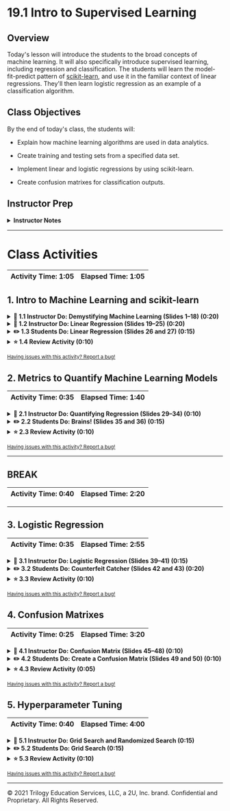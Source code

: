 # 19.1 Intro to Supervised Learning

## Overview

Today's lesson will introduce the students to the broad concepts of machine learning. It will also specifically introduce supervised learning, including regression and classification. The students will learn the model-fit-predict pattern of [scikit-learn](http://scikit-learn.org/stable/), and use it in the familiar context of linear regressions. They'll then learn logistic regression as an example of a classification algorithm.

## Class Objectives

By the end of today's class, the students will:

* Explain how machine learning algorithms are used in data analytics.

* Create training and testing sets from a specified data set.

* Implement linear and logistic regressions by using scikit-learn.

* Create confusion matrixes for classification outputs.

## Instructor Prep

<details>
  <summary><strong>Instructor Notes</strong></summary>

* Be aware that the students might find the topic of machine learning intimidating. Today's class will reframe a familiar concept (linear regression) in the context of machine learning. The class will introduce the students to machine learning through the scikit-learn library. This library supplies a consistent interface for all their models, which the students should find encouraging.

* Note that the students will then use scikit-learn to create a logistic regression. This will show that they can use a small change to the linear regression to answer dissimilar questions in machine learning.

* Stress that creating a model, fitting the model to the data (that is, training the model), and then using the model to make predictions has become the standard pattern that many modern machine-learning libraries use. This common pattern eases experimenting with new algorithms and libraries when exploring machine learning solutions. The students will learn that no single right algorithm exists for any dataset or problem&mdash;and that experimentation and validation are often preferred. The students will learn to quantify and validate the performance of many models on a dataset to determine which might best suit their needs.

* Note that at the end of the class, the students will create a confusion matrix. This will act as just a teaser. The students will learn how to interpret confusion matrixes at the beginning of the next class.

* Please reference our [Student FAQ](https://github.com/coding-boot-camp/DataViz-Lesson-Plans/blob/master/05-Instructor-Resources/README.md#unit-21-machine-learning) for answers to questions that students of this program frequently ask. If you have recommendations for more questions, feel free to log an issue or create a pull request with the additions that you'd like

* Have your TAs refer to the [Time Tracker]() to stay on track.

* Please remember that the slideshows are for instructor use only. When distributing slides to students, first export them to a PDF file. You may then distribute the PDF file through Slack.

</details>

- - -

# Class Activities

| Activity Time:       1:05 |  Elapsed Time:      1:05  |
|---------------------------|---------------------------|

## 1. Intro to Machine Learning and scikit-learn

<details>
  <summary><strong> 📣 1.1 Instructor Do: Demystifying Machine Learning (Slides 1&ndash;18) (0:20)</strong></summary>

* Welcome the students to the class, and then introduce them to the topic for the next three weeks: machine learning. Also, open the [slideshow](https://docs.google.com/presentation/d/1SXWb2xCBIT4-O0QzZRjLHJ4Zz8zGQHXywifh5Dt29ng/edit?usp=sharing) and use slide 2 to go over the class objectives.

* Moving forward on the [slideshow]https://docs.google.com/presentation/d/1SXWb2xCBIT4-O0QzZRjLHJ4Zz8zGQHXywifh5Dt29ng/edit?usp=sharing), take the students through Slides 3&ndash;18. Make sure to cover the following points:

  * The definition of a machine learning algorithm is broad. One algorithm might include 2 internal parameters, and another might include 10,000, but the idea remains the same.

  * We can categorize machine learning into supervised learning, unsupervised learning, and reinforcement learning. (Note that the latter is outside the scope of this class.) Inform the students that this week will focus on supervised learning, that the following week will focus on unsupervised learning, and that the third week of machine learning will cover neural networks and deep learning&mdash;which are specific architectures for supervised learning.

  * We can further categorize supervised learning into classification and regression algorithms. Explain that we use classification algorithms for discrete labels and that we use regression algorithms for continuous labels.

  * Slides 12&ndash;15 discuss clustering as an example of unsupervised learning, which we'll cover in more depth next week.

  * Slides 16 and 17 cover the model-fit-predict pattern in scikit-learn. Let the students know that every model that we'll use will follow this pattern.

  * Ask the students for any questions before moving on to the next activity.

</details>

<details>
  <summary><strong> 📣 1.2 Instructor Do: Linear Regression (Slides 19&ndash;25) (0:20)</strong></summary>

* Note that you'll use the following Jupyter Notebook files during this activity:

  * [Ins_Univariate_Linear_Regression_Sklearn.ipynb](Activities/01-Ins_Linear_Regression/Solved/Ins_Univariate_Linear_Regression_Sklearn.ipynb)

  * [Ins_Multiple_Linear_Regression_Sklearn.ipynb](Activities/01-Ins_Linear_Regression/Solved/Ins_Multiple_Linear_Regression_Sklearn.ipynb)

* Start this activity by taking the students through [Slides 19](https://docs.google.com/presentation/d/1SXWb2xCBIT4-O0QzZRjLHJ4Zz8zGQHXywifh5Dt29ng/edit?usp=sharing)&ndash;25. Make sure to cover the following:

  * Explain that the best way to warm up to machine learning is to revisit an algorithm that we're already familiar with: linear regression.

  * Explain that linear regression is one of the fundamental algorithms in machine learning. Explain further that we often use linear regression as a building block for other machine learning algorithms, such as neural networks and deep learning.

  * Ask the students if they can define linear regression again:

    * Remind them that data science uses linear regression to model and predict the relationships between dependent and independent factors. **Simple linear regression** tries to predict a dependent variable from one independent variable (which is also referred to as a **feature** or a **factor** in machine learning). In contrast, **multiple linear regression** tries to predict a dependent variable from multiple independent variables.

    * Remind the students that linear regression calculates the coefficients for the slope and the intercept to create a linear equation:

      y = mx + b

      When dealing with multiple features, however, linear regression tries to determine a coefficient for each feature. That is, linear regression calculates a weighted value for each feature to determine an optimal linear equation.

  * Explain that linear regression is fast! If linear regression can solve a problem, that's often more efficient and economical than using a more-complex model, such as deep learning.

    Note that many data scientists start with a linear regression model. They then move to a more-complex model only if their data proves to be truly nonlinear.

* Instruct students to open Terminal or Git Bash and install sklearn using the following command: `conda install -c anaconda scikit-learn`

* Open [Ins_Univariate_Linear_Regression_Sklearn.ipynb](Activities/01-Ins_Linear_Regression/Solved/Ins_Univariate_Linear_Regression_Sklearn.ipynb) in Jupyter Notebook, and then take the students through the code. Make sure to cover the following:

  * Explain that we use an sklearn function named `make_regression` to generate test data.

  * Go through the `make_regression` parameter list, and explain that we define 20 samples (rows) with one feature (column) and some noise and bias.

  * Use Matplotlib to plot the data, and then show the linear trend. Explain that as X increases, y increases by a roughly constant rate, as the following image shows:

    ![A screenshot depicts the plot.](Images/trend.png)

  * Explain that linear data can also have a negative trend. In this case, as the independent value (x) increases, the dependent value (y) decreases.

  * Show the formula for univariate linear regression, and then explain that it just finds a line that best fits the data, as the following image shows:

    ![A diagram depicts the formula for univariate linear regression.](Images/linear_regression.jpg)

* Use the house price example to illustrate the process of getting new data (a new house on the market) and using linear regression to predict the home price, as the following image shows:

  ![A plot depicts the home price as a function of thousands of square feet.](Images/predict_prices_3.png)

* Briefly discuss nonlinear data by using the examples that the notebook supplies. The following image shows a plot of nonlinear data:

  ![A plot depicts nonlinear data.](Images/nonlinear.png)

* Explain the model-fit-predict pattern. Make sure to cover the following:

  * Explain that many popular machine-learning libraries follow the model-fit-predict pattern. Take the students through an example that using linear regression in sklearn. 

  * Explain that we'll import `LinearRegression` from sklearn and then create an instance of a model from it.

  * Explain that once we have a model instance, we need to fit the model to the data. This is the training process.

    Explain that the goal of the training is to find the slope and the intercept that best represent the data (that is, to fit a line to the data).

  * Show the slope and the intercept for the model by using `model.coef_` for the slope and `model.intercept_` for the y-axis intercept, as the following image shows:

    ![A screenshot depicts the output of running the functions.](Images/coeff.png)

  * Explain that we can now use the line to make predictions for new inputs. We now have a model that can take any value of X and calculate a value of y that follows the trend of the original data.

  * Note that the format for passing values to `model.predict()` is a list of lists, as the following code shows:

    ```python
    y_min_predicted = model.predict([[x_min]])
    y_max_predicted = model.predict([[x_max]])
    ```

  * Compare the first prediction to the original output value. These two values should be very close, because the model represents the trend of the original data.

  * Plot the original data vs. the predicted minimum and maximum values. This will visually show how well the model fits the original data. The following image shows the plot:

    ![A plot depicts that the original data closely follows the predicted values.](Images/line_fit.png)

* Open [Ins_Multiple_Linear_Regression_Sklearn.ipynb](Activities/01-Ins_Linear_Regression/Solved/Ins_Multiple_Linear_Regression_Sklearn.ipynb) in Jupyter Notebook, and then take the students through the code. Make sure to cover the following:

  * Explain that multiple linear regression is linear regression that uses multiple input features. Use the home price example as an analogy. Linear regression can predict the price of a home depending on one feature: square feet. With multiple linear regression, we can have multiple inputs, such as the number of bedrooms, number of bathrooms, and square feet. The following image shows the formulas:

    ![An image of text depicts the formula for multiple linear regression and specifically for the home price example.](Images/multiple_regression.png)

  * Explain that with multiple linear regression, it becomes hard to visualize the linear trends in the data. We need to rely on our regression model to correctly fit a line. Sklearn uses the Ordinary Least Squares method for fitting the line. Luckily for us, the API to the linear model is the same as before! We simply fit our data to our n-dimensional X array, as the following image shows:

      ![3dplot.png.](Images/3dplot.png)

* Explain residuals.

  Explain that with multidimensional data, we need a new way to visualize our model performance. In this example, we use a residual plot to check our prediction performance. The **residuals** are the differences between the true values of y and the predicted values of y. If we expect our residuals to be unbiased, they should equally distribute above and below the x-axis. The residual plot also gives us a visual sense of the variance of the residuals, as the following image shows:

    ![residuals.png.](Images/residuals.png)

</details>

<details>
  <summary><strong> ✏️ 1.3 Students Do: Linear Regression (Slides 26 and 27) (0:15)</strong></summary>

* Open the [slideshow](https://docs.google.com/presentation/d/1SXWb2xCBIT4-O0QzZRjLHJ4Zz8zGQHXywifh5Dt29ng/edit?usp=sharing) and use slides 26 and 27 to present this activity to the class.

* In this activity, the students calculate a univariate regression and a multivariate regression on California housing data.

* The students start with the following Jupyter Notebook file:

  [Stu_Linear_Regression.ipynb](Activities/02-Stu_Linear_Regression/Unsolved/Stu_Linear_Regression.ipynb)

* The following file has the student instructions:

  [README.md](Activities/02-Stu_Linear_Regression/README.md)

</details>

<details>
  <summary><strong> ⭐ 1.4 Review Activity (0:10) </strong></summary>

* Reassure the students that it's okay if this was difficult. The sklearn and TensorFlow libraries share a common API. So, gaining proficiency with the model-fit-predict steps will ease switching to other machine learning models later. They'll get plenty of practice with this today!

* Open [Stu_Linear_Regression.ipynb](Activities/02-Stu_Linear_Regression/Solved/Stu_Linear_Regression.ipynb) in Jupyter Notebook.

* During the review, highlight the following:

  * Show how to assign the data and target to the `X` and `y` variables as follows:

    * Explain that it's not necessary to use `X` and `y` for the names but that doing so provides a consistent set of variable names for our models.

    * Explain that we have to call `reshape(-1, 1)` to format the array for sklearn. This is necessary only for a one-dimensional array, as the following code shows:

      ```python
      med_inc = np.array([row[0] for row in X]).reshape(-1, 1)
      ```

    * Explain that we transform the `x_min` and `x_max` values to fit the list-of-lists format that `model.predict()` requires, as the following code shows:

      ```python
      x_min = np.array([[X.min()]])
      x_max = np.array([[X.max()]])
      print(f"Min X Value: {x_min}")
      print(f"Max X Value: {x_max}")
      ```

  * Plot `x` and `y` to show the linear trend in the data. Point out that the negative slope is ok in this case. The data still follows a linear trend, as the following image shows:

    ![A plot depicts a negative linear trend.](Images/negative_trend.png)

  * Show how to create an instance of a model and then fit it to the data.

  * Print the slope and intercept values, and remind the students that we  only define the equation for the line.

  * Plot the line and the original data to visually show how well the line fits the model.

  * Ask the students what it might indicate if the line didn't appear to match the data well. Explain that it might indicate that the model wasn't a good fit or that errors existed in the code.

  * Continue to the section about multiple linear regression. Show that our API is the same (that is, we still use the model-fit-predict interface with sklearn). Only the dimensionality of the data changes. Point out that we don't have to call `reshape` for our `X` data, because it already exists in the format that sklearn expects. We have to reshape only one-dimensional input vectors.

  * Show the residual plot for this model by using both training and testing data. This plot has outliers, which might indicate that our model won't perform as expected. It's hard to say without testing with more data points.

    ![A plot depicts the residuals for the training and testing data.](Images/residuals_beer_foam.png)

  * Point out that with multiple linear regression, it's harder to visually tell if the model offers a good fit. It's better to quantify our models, which the next activity covers.

</details>

<sub>[Having issues with this activity? Report a bug!](https://form.jotform.com/200705887599168?activityOr=1+-+Intro+to+Machine+Learning+and+scikit-learn&lessonpageTitle=Intro+to+Supervised+Learning&lessonpageNumber=19.1&whereIs=DataViz-Lesson-Plans+GitHub&typeA18=https%3A%2F%2Fgithub.com%2Fcoding-boot-camp%2FDataViz-Lesson-Plans%2Fblob%2Fv1.1%2FDataviz-Lesson-Plans%2F01-Lesson-Plans%2F19-Supervised-Machine-Learning%2F1%2FLessonPlan-4hr.md)</sub>

## 2. Metrics to Quantify Machine Learning Models

| Activity Time:       0:35 |  Elapsed Time:      1:40  |
|---------------------------|---------------------------|

<details>
  <summary><strong> 📣 2.1 Instructor Do: Quantifying Regression (Slides 29&ndash;34) (0:10) </strong></summary>

* Note that you'll use the following Jupyter Notebook file during this activity:

  [Ins_Quantifying_Regression.ipynb](Activities/03-Ins_Quantifying_Regression/Solved/Ins_Quantifying_Regression.ipynb)

* Note that in this activity, you'll demonstrate two popular metrics to quantify machine learning models. You'll also cover the importance of validation by splitting the data into training and testing sets.

* Open the [slideshow](https://docs.google.com/presentation/d/1SXWb2xCBIT4-O0QzZRjLHJ4Zz8zGQHXywifh5Dt29ng/edit?usp=sharing), and then open [Ins_Quantifying_Regression.ipynb](Activities/03-Ins_Quantifying_Regression/Solved/Ins_Quantifying_Regression.ipynb) in Jupyter Notebook.

* Demonstrate quantification:

  * Go over [Slide 30](https://docs.google.com/presentation/d/1SXWb2xCBIT4-O0QzZRjLHJ4Zz8zGQHXywifh5Dt29ng/edit#slide=id.gc920f24e47_0_452) while explaining that judging the strength of a model requires more than a visual confirmation. We must quantify the model. People commonly use two quantification scores: mean squared error (MSE) and R-squared (R2).

  * Mention that sklearn supplies functions to calculate these metrics.

  * Switch to [Ins_Quantifying_Regression.ipynb](Activities/03-Ins_Quantifying_Regression/Solved/Ins_Quantifying_Regression.ipynb), and then demonstrate how to use `sklearn.metrics` to calculate the MSE and R2 scores.

  * Point out that a good MSE score is close to zero, while a good R2 score is close to 1.

  * Explain that R2 is the default score for most of the sklearn models. We can calculate it directly from the model by using `model.score`.

* Demonstrate validation:

  * Switch back to the [slideshow](https://docs.google.com/presentation/d/1SXWb2xCBIT4-O0QzZRjLHJ4Zz8zGQHXywifh5Dt29ng/edit?usp=sharing), and then go over Slides 31&ndash;33.

  * Point out that to understand how the model will perform on new data, we split the data into training and testing datasets. We fit (train) the model by using the training data. We score (validate) the model by using the testing data. This gives us an unbiased measure of the effectiveness of the model.

  * Point out that this training/testing splitting is so common that sklearn supplies a mechanism for doing so. Use [Ins_Quantifying_Regression.ipynb](Activities/03-Ins_Quantifying_Regression/Solved/Ins_Quantifying_Regression.ipynb) to demonstrate to the students how to use the `train_test_split` function to split the data into training and testing data.

</details>

<details>
  <summary><strong> ✏️ 2.2 Students Do: Brains! (Slides 35 and 36) (0:15) </strong></summary>

* Open the [slideshow](https://docs.google.com/presentation/d/1SXWb2xCBIT4-O0QzZRjLHJ4Zz8zGQHXywifh5Dt29ng/edit?usp=sharing) and use slides 35 and 36 to present this activity to the class.

* In this activity, the students calculate a regression line to predict head size vs. brain weight.

* The students start with the following Jupyter Notebook file:

  [Stu_Brains.ipynb](Activities/04-Stu_Brains/Unsolved/Stu_Brains.ipynb)

* The following file has the student instructions:

  [README.md](Activities/04-Stu_Brains/README.md)

</details>

<details>
  <summary><strong> ⭐ 2.3 Review Activity (0:10) </strong></summary>

* Remind the students that they must reshape the data, because sklearn expects the data to come in a particular format.

* Ask the students why the MSE score is so large. Explain that it's because MSE doesn't have an upper bound. Optionally slack out the formula for [MSE](https://en.wikipedia.org/wiki/Mean_squared_error).

* Highlight the fact that the model should always perform better on the training dataset than on the testing dataset. This is because the model was trained on the training data. Intuitively, we expect the model to perform better on data that it's encountered before than on data that it hasn't.

* Note that `r2_score` and `model.score` produce the same R2 score.

</details>

<sub>[Having issues with this activity? Report a bug!](https://form.jotform.com/200705887599168?activityOr=2+-+Metrics+to+Quantify+Machine+Learning+Models&lessonpageTitle=Intro+to+Supervised+Learning&lessonpageNumber=19.1&whereIs=DataViz-Lesson-Plans+GitHub&typeA18=https%3A%2F%2Fgithub.com%2Fcoding-boot-camp%2FDataViz-Lesson-Plans%2Fblob%2Fv1.1%2FDataviz-Lesson-Plans%2F01-Lesson-Plans%2F19-Supervised-Machine-Learning%2F1%2FLessonPlan-4hr.md)</sub>

- - -

## BREAK

| Activity Time:       0:40 |  Elapsed Time:      2:20  |
|---------------------------|---------------------------|

- - -

## 3. Logistic Regression

| Activity Time:       0:35 |  Elapsed Time:       2:55 |
|---------------------------|---------------------------|

<details>
  <summary><strong> 📣 3.1 Instructor Do: Logistic Regression (Slides 39&ndash;41) (0:15)</strong></summary>

* Note that you'll use the following Jupyter Notebook file during this activity:

  [Ins_Logistic_Regression.ipynb](Activities/05-Ins_Logistic_Regression/Solved/Ins_Logistic_Regression.ipynb)

* Return to the [slideshow](https://docs.google.com/presentation/d/1SXWb2xCBIT4-O0QzZRjLHJ4Zz8zGQHXywifh5Dt29ng/edit?usp=sharing), and then highlight the following points on Slides 40&ndash;41:

  * **Logistic regression** is a statistical method for predicting binary outcomes from data. With linear regression, our linear model might provide a numerical output, such as age. With logistic regression, we can then translate each numerical value for age into a probability from 0 to 1. We can then label this discrete output as "young" vs. "old." The following image illustrates the equations and the line plots for both types of regression:

    ![A diagram illustrates the differences between linear and logistic regression.](Images/logistic-regression.png)

  * We calculate the logistic regression by applying an activation function as the final step to our linear model. This transforms a numerical range to a bounded probability from 0 to 1.

  * We can use logistic regression to predict which category or class a new data point should belong to. For example, assume that we have two classes of data: a red class and a blue class. The data points in each class cluster near each other on a plot. Applying logistic regression gives us a line on the plot that separates the two classes. Now, we can predict which class a new data point should belong to&mdash;according to which side of the line it falls on. The following three images illustrate this process:

    ![A plot depicts two classes of data points and a new data point.](Images/logistic_1.png)
    ![The same plot depicts the process of applying logistic regression.](Images/logistic_2.png)
    ![The same plot depicts the logistic regression line, with the new data point now falling into one of the existing classes.](Images/logistic_3.png)

* Open [Ins_Logistic_Regression.ipynb](Activities/05-Ins_Logistic_Regression/Solved/Ins_Logistic_Regression.ipynb) in Jupyter Notebook, and then go through the scikit-learn implementation for logistic regression as follows:

  * Explain that we can use the `make_blobs` function to generate two groups (classes) of data. We can then apply logistic regression to determine if new data points belong to the purple group or the yellow group. The following image shows a plot of both classes of data that we generated:

    ![A plot depicts both sets of data points.](Images/make-blobs.png)

  * Point out that we create our model by using the `LogisticRegression` class from sklearn, as the following image shows:
    ![A code block depicts the code that we use.](Images/logistic-regression-model.png)

  * Point out that we then fit the model by using our training data, as the following image shows:

    ![A code block depicts the code that we use.](Images/train-logistic-model.png)

  * Point out that we then validate the model by using the test data, as the following image shows:

    ![A code block depicts the code that we use.](Images/test-logistic-model.png)

  * Point out that finally, we can make predictions. First, we generate a new data point, as the following image shows:

    ![A code block depicts the code that we use, and the same plot depicts the addition of the new data point.](Images/new-data.png)

    Then we predict the class of the new data point, as the following image shows:

    ![A code block depicts the code that we run and its output.](Images/predicted-class.png)

</details>

<details>
  <summary><strong> ✏️ 3.2 Students Do: Counterfeit Catcher (Slides 42 and 43) (0:20)</strong></summary>

* Open the [slideshow](https://docs.google.com/presentation/d/1SXWb2xCBIT4-O0QzZRjLHJ4Zz8zGQHXywifh5Dt29ng/edit?usp=sharing) and use slides 42 and 43 to present this activity to the class.

* The students start with the following Jupyter Notebook file:

  [Counterfeit-Detection.ipynb](Activities/06-Stu_Counterfeit_Catcher/Unsolved/Counterfeit-Detection.ipynb)

* The following file has the student instructions:

  [README.md](Activities/06-Stu_Counterfeit_Catcher/README.md)

</details>

<details>
  <summary><strong> ⭐ 3.3 Review Activity (0:10)</strong></summary>

* Go through the [solution](Activities/06-Stu_Counterfeit_Catcher/Solved/Counterfeit-Detection.ipynb), and highlight the following:

  * Remind the students that we use logistic regression to predict categories or labels.

  * Explain that we performed logistic regression on our dataset to predict the `authentic (0)` or `counterfeit (1)` label.

  * Point out that when fitting the regression, if a warning appeared that the solver didn't converge, one of the provided suggestions was to scale the data. Let the students know that scaling the data is a form of preprocessing that we'll cover later in this lesson.

  * Show the prediction results for at least 10 test data samples. We get output labels of `0` or `1`, as the following image shows:

    ![A screenshot depicts the actual and the predicted labels for the first 10 test data samples.](Images/counterfeit-predictions.png)

</details>

<sub>[Having issues with this activity? Report a bug!](https://form.jotform.com/200705887599168?activityOr=3+-+Logistic+Regression&lessonpageTitle=Intro+to+Supervised+Learning&lessonpageNumber=19.1&whereIs=DataViz-Lesson-Plans+GitHub&typeA18=https%3A%2F%2Fgithub.com%2Fcoding-boot-camp%2FDataViz-Lesson-Plans%2Fblob%2Fv1.1%2FDataviz-Lesson-Plans%2F01-Lesson-Plans%2F19-Supervised-Machine-Learning%2F1%2FLessonPlan-4hr.md)</sub>

## 4. Confusion Matrixes

| Activity Time:       0:25 |  Elapsed Time:      3:20  |
|---------------------------|---------------------------|

<details>
  <summary><strong>📣 4.1 Instructor Do: Confusion Matrix (Slides 45&ndash;48) (0:10)</strong></summary>

* Note that you'll use the following Jupyter Notebook file during this activity:

  [Ins_Confusion_Matrix.ipynb](Activities/07-Ins_Confusion-Matrixes/Solved/Ins_Confusion_Matrix.ipynb)

* Open the [slideshow](https://docs.google.com/presentation/d/1SXWb2xCBIT4-O0QzZRjLHJ4Zz8zGQHXywifh5Dt29ng/edit?usp=sharing), and then take the students through Slides 45&ndash;47, introducing them to confusion matrixes. Reassure the students that this is just a brief preview and that we'll revisit confusion matrixes in the next class. Make sure to cover the following points:

  * Explain that while accuracy is helpful, it's not the only measure that we want to consider when evaluating the performance of a classification model.

  * Explain that confusion matrixes help us get a bigger picture by showing the number of true positives, true negatives, false positives, and false negatives from a model's classification of the testing data.

  * Show the students how to calculate accuracy from a confusion matrix. Point out that we can derive many other measures from the confusion matrix and that we'll discuss them in the next class.

* Open [Ins_Confusion_Matrix.ipynb](Activities/07-Ins_Confusion-Matrixes/Solved/Ins_Confusion_Matrix.ipynb) in Jupyter Notebook. Then go through each line of code, showing the students how to create a confusion matrix from a model's predictions based on testing data.

</details>

<details>
  <summary><strong> ✏️ 4.2 Students Do: Create a Confusion Matrix (Slides 49 and 50) (0:10)</strong></summary>

* Open the [slideshow](https://docs.google.com/presentation/d/1SXWb2xCBIT4-O0QzZRjLHJ4Zz8zGQHXywifh5Dt29ng/edit?usp=sharing) and use slides 49 and 50 to present this activity to the class. 

* The students start with the following Jupyter Notebook file:

  [Confusion Matrix](Activities/08-Stu_Confusion-Matrixes/Unsolved/Stu_Confusion_Matrix.ipynb)

* The following file has the student instructions:

  [README.md](Activities/08-Stu_Confusion-Matrixes/README.md)

</details>

<details>
  <summary><strong> ⭐ 4.3 Review Activity (0:05)</strong></summary>

* Go through the [solution](Activities/08-Stu_Confusion-Matrixes/Solved/Stu_Confusion_Matrix.ipynb), and highlight the following:

   No agreed-on convention exists for confusion matrixes. Some people put the predicted values in columns, and others use rows. Some people put the true positives in the top-left cell (that is, the cell in the first row and first column). Others&mdash;such as scikit-learn&mdash;use the bottom-right cell (that is, the cell in the last row and last column). So, we need to take care.

* Let the students know that we'll be using the confusion matrix more in the next class. Invite them to think about other measures that we might be able to calculate.

</details>

<sub>[Having issues with this activity? Report a bug!](https://form.jotform.com/200705887599168?activityOr=4+-+Confusion+Matrixes&lessonpageTitle=Intro+to+Supervised+Learning&lessonpageNumber=19.1&whereIs=DataViz-Lesson-Plans+GitHub&typeA18=https%3A%2F%2Fgithub.com%2Fcoding-boot-camp%2FDataViz-Lesson-Plans%2Fblob%2Fv1.1%2FDataviz-Lesson-Plans%2F01-Lesson-Plans%2F19-Supervised-Machine-Learning%2F1%2FLessonPlan-4hr.md)</sub>

## 5. Hyperparameter Tuning

| Activity Time:       0:40 |  Elapsed Time:      4:00  |
|---------------------------|---------------------------|

<details>
  <summary><strong> 📣 5.1 Instructor Do: Grid Search and Randomized Search (0:15) </strong></summary>

* Open the [slideshow](https://docs.google.com/presentation/d/1SXWb2xCBIT4-O0QzZRjLHJ4Zz8zGQHXywifh5Dt29ng/edit?usp=sharing) and use slides 52 - 55 to introduce the class to this lesson.

* Note that you'll use the following Jupyter Notebook file during this activity:

  [Ins_Hyperparameters.ipynb](Extra-Activities/01-Ins_Hyperparameters/Solved/Ins_Hyperparameters.ipynb)

* Open [Ins_Hyperparameters.ipynb](Extra-Activities/01-Ins_Hyperparameters/Solved/Ins_Hyperparameters.ipynb). Run the first four cells up to and including the following code:

  ```python
  # Create the logistic model
  from sklearn.linear_model import LogisticRegression
  model = LogisticRegression()
  model
  ```

* Send out the [scikit-learn documentation about LogisticRegression](https://scikit-learn.org/stable/modules/generated/sklearn.linear_model.LogisticRegression.html). Point out all the options that we can send to the `LogisticRegression()` function. Note that scikit-learn refers to them as parameters but that they're not the internal parameters of the model. Remind the students that a machine learning model sets its internal parameters based on data. So, machine learning practitioners refer to these external parameters as **hyperparameters**. We use hyperparameters to affect the model's learning process.

* In the scikit-learn documentation, specifically point out the `C` and `tol` hyperparameters. Mention that a deep understanding of how changing these parameters affects the model is outside the scope of this class. But, we can try several values and find out what happens to our model.

* Go back to the Jupyter notebook, and then run the next two cells:

  ```python
  param_grid = {
    'C': [0.001, 0.01, 0.1, 1, 10, 100],
    'tol': [0.00001, 0.0001, 0.001]
  }
  param_grid
  ```

  ```python
  from sklearn.model_selection import GridSearchCV
  grid_clf = GridSearchCV(model, param_grid, verbose=3)
  ```

* Point out that in the first of these cells, we try six values for the `C` parameter and three values for the `tol` parameter.

* Explain that scikit-learn has a built-in function for trying all the possible combinations of parameters. This is the `GridSearchCV()` function, which also follows the model-fit-predict pattern. We thus consider `GridSearchCV()` to be a **hypermodel**. We initialize it with a base model and a dictionary of parameters.

* In the next cell, fit the `GridSearchCV()` model to the training data:

  ```python
  # Fit the model by using the grid search classifier. 
  # This will take the LogisticRegression model and try each combination of parameters.
  grid_clf.fit(X_train, y_train)
  ```

* Show the students the output. Point out that each possible pair of parameters ran five times and that the scores were then averaged.

* Point out that in the next cell, we list the pair of parameters that `GridSearchCV()` selected as the best option:

  ```python
  # List the best parameters for this dataset
  print(grid_clf.best_params_)
  ```

  Here's the resulting output:

  ```text
  {'C': 0.01, 'tol': 1e-05}
  ```

* Note that the following two cells show that we don't even need to print the parameters or create a new model. This is because the hypermodel still has the `predict()` and `score()` functions, and it accesses the trained base model for us. Here's the first of these cells:

  ```python
  # Make predictions with the hypertuned model
  predictions = grid_clf.predict(X_test)
  predictions
  ```

  Here's the resulting output:

  ```text
  array([0, 0, 0, 1, 0, 1, 0, 0, 0, 1, 1, 1, 0, 1, 1, 1, 1, 1, 0, 0, 0, 1,
       1, 0, 0])
  ```

  Here's the second of these cells:

  ```python
  # Score the hypertuned model on the test dataset
  grid_clf.score(X_test, y_test) 
  ```

  Here's the resulting output:

  ```text
  0.88
  ```

* Let the students know that in this toy example, running our model went quickly. But with six values to test for `C` and three for `tol` and running each model five times, the base model has to run 6 &times; 3 &times; 5 = 90 times. If our base model takes 60 seconds to run, the entire example will take an hour and a half.

* Mention that luckily, another option exists. Instead of trying every combination, we can try a random subsample and then take the best of the results. A function exists in scikit-learn for doing this: `RandomizedSearchCV()`.

* Point out that in the next cell, we create another parameter grid for `C` and `tol`. However, it has more values. If we use it with `GridSearchCV()`, it will have to run the base model 500,000 times! Instead, we'll run a random sample of parameter combinations.

* Run the remaining cells, and then show that `RandomizedSearchCV()` still fits the model-fit-predict pattern. It also still accesses the trained base model for us. Finally, we can create a confusion matrix from the predictions.

* Ask the students if they have any questions before moving on to the next activity.

</details>

<details>
  <summary><strong> ✏️ 5.2 Students Do: Grid Search (0:15) </strong></summary>

* Open the [slideshow](https://docs.google.com/presentation/d/1SXWb2xCBIT4-O0QzZRjLHJ4Zz8zGQHXywifh5Dt29ng/edit?usp=sharing) and use slide 56 and 57 to present this activity to the class.

* In this activity, the students use `GridSearchCV()` and `RandomizedSearchCV()` to create a classification model that's based on the Pima Diabetes dataset.

* The students start with the following Jupyter Notebook file:

  [Stu_Hyperparameters.ipynb](Extra-Activities/02-Stu_Hyperparameters/Unsolved/Stu_Hyperparameters.ipynb)

* The following file has the student instructions:

  [README.md](Extra-Activities/02-Stu_Hyperparameters/README.md)

</details>

<details>
  <summary><strong> ⭐ 5.3 Review Activity (0:10) </strong></summary>

* Open [Stu_Hyperparameters.ipynb](Extra-Activities/02-Stu_Hyperparameters/Solved/Stu_Hyperparameters.ipynb), and then step through each cell, answering any questions that the students might have.

</details>

<sub>[Having issues with this activity? Report a bug!](https://form.jotform.com/200705887599168?activityOr=5+-+Hyperparameter+Tuning&lessonpageTitle=Intro+to+Supervised+Learning&lessonpageNumber=19.1&whereIs=DataViz-Lesson-Plans+GitHub&typeA18=https%3A%2F%2Fgithub.com%2Fcoding-boot-camp%2FDataViz-Lesson-Plans%2Fblob%2Fv1.1%2FDataviz-Lesson-Plans%2F01-Lesson-Plans%2F19-Supervised-Machine-Learning%2F1%2FLessonPlan-4hr.md)</sub>

- - -

© 2021 Trilogy Education Services, LLC, a 2U, Inc. brand. Confidential and Proprietary. All Rights Reserved.
